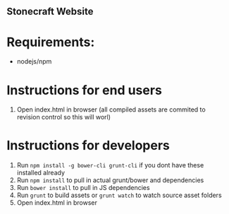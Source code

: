## Stonecraft Website

# Requirements:

- nodejs/npm

# Instructions for end users

1. Open index.html in browser (all compiled assets are commited to revision control so this will worl)

# Instructions for developers

1. Run `npm install -g bower-cli grunt-cli` if you dont have these installed already
1. Run `npm install` to pull in actual grunt/bower and dependencies
1. Run `bower install` to pull in JS dependencies
1. Run `grunt` to build assets or `grunt watch` to watch source asset folders
1. Open index.html in browser
